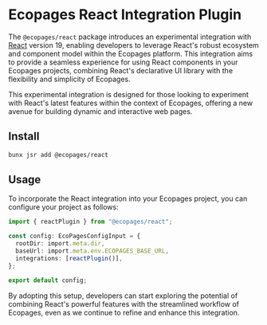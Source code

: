 # Ecopages React Integration Plugin

The `@ecopages/react` package introduces an experimental integration with [React](https://reactjs.org/) version 19, enabling developers to leverage React's robust ecosystem and component model within the Ecopages platform. This integration aims to provide a seamless experience for using React components in your Ecopages projects, combining React's declarative UI library with the flexibility and simplicity of Ecopages.

This experimental integration is designed for those looking to experiment with React's latest features within the context of Ecopages, offering a new avenue for building dynamic and interactive web pages.

## Install

```bash
bunx jsr add @ecopages/react
```

## Usage

To incorporate the React integration into your Ecopages project, you can configure your project as follows:

```ts
import { reactPlugin } from "@ecopages/react";

const config: EcoPagesConfigInput = {
  rootDir: import.meta.dir,
  baseUrl: import.meta.env.ECOPAGES_BASE_URL,
  integrations: [reactPlugin()],
};

export default config;
```

By adopting this setup, developers can start exploring the potential of combining React's powerful features with the streamlined workflow of Ecopages, even as we continue to refine and enhance this integration.
